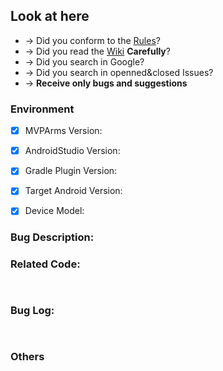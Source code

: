 ## Look at here

- → Did you conform to the [Rules](https://github.com/JessYanCoding/MVPArms/issues/150)?
- → Did you read the [Wiki](https://github.com/JessYanCoding/MVPArms/wiki) **Carefully**?
- → Did you search in Google?
- → Did you search in openned&closed Issues?
- → **Receive only bugs and suggestions**

### Environment

- [x] MVPArms Version: <!--like: v2.3.1 -->
- [x] AndroidStudio Version: <!-- like: v3.0.0 -->
- [x] Gradle Plugin Version: <!-- like: v3.0.0 -->
- [x] Target Android Version: <!-- like: Android 5.0 -->
- [x] Device Model: <!-- like: Nexus 6 -->


### Bug Description:



### Related Code:
```java
  

```

### Bug Log:
```log


```

### Others
